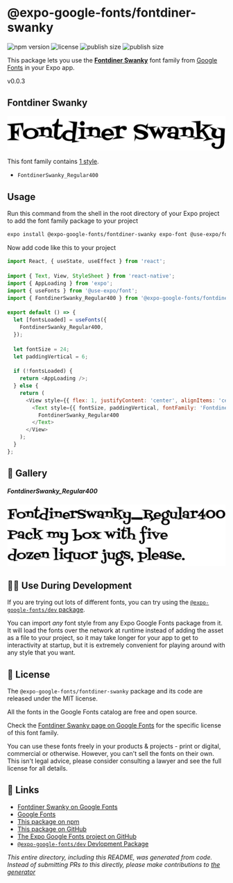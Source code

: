 # @expo-google-fonts/fontdiner-swanky

![npm version](https://flat.badgen.net/npm/v/@expo-google-fonts/fontdiner-swanky)
![license](https://flat.badgen.net/github/license/expo/google-fonts)
![publish size](https://flat.badgen.net/packagephobia/install/@expo-google-fonts/fontdiner-swanky)
![publish size](https://flat.badgen.net/packagephobia/publish/@expo-google-fonts/fontdiner-swanky)

This package lets you use the [**Fontdiner Swanky**](https://fonts.google.com/specimen/Fontdiner+Swanky) font family from [Google Fonts](https://fonts.google.com/) in your Expo app.

v0.0.3

## Fontdiner Swanky

![Fontdiner Swanky](./font-family.png)

This font family contains [1 style](#-gallery).

- `FontdinerSwanky_Regular400`

## Usage

Run this command from the shell in the root directory of your Expo project to add the font family package to your project
```sh
expo install @expo-google-fonts/fontdiner-swanky expo-font @use-expo/font
```

Now add code like this to your project
```js
import React, { useState, useEffect } from 'react';

import { Text, View, StyleSheet } from 'react-native';
import { AppLoading } from 'expo';
import { useFonts } from '@use-expo/font';
import { FontdinerSwanky_Regular400 } from '@expo-google-fonts/fontdiner-swanky';

export default () => {
  let [fontsLoaded] = useFonts({
    FontdinerSwanky_Regular400,
  });

  let fontSize = 24;
  let paddingVertical = 6;

  if (!fontsLoaded) {
    return <AppLoading />;
  } else {
    return (
      <View style={{ flex: 1, justifyContent: 'center', alignItems: 'center' }}>
        <Text style={{ fontSize, paddingVertical, fontFamily: 'FontdinerSwanky_Regular400' }}>
          FontdinerSwanky_Regular400
        </Text>
      </View>
    );
  }
};

```

## 🔡 Gallery

##### FontdinerSwanky_Regular400
![FontdinerSwanky_Regular400](./bf7bb77a0222af06961048f7335a7c3ced76ac59796882a14738b145a87f9b7a.ttf.png)


## 👩‍💻 Use During Development

If you are trying out lots of different fonts, you can try using the [`@expo-google-fonts/dev` package](https://github.com/expo/google-fonts/tree/master/font-packages/dev#readme).

You can import *any* font style from any Expo Google Fonts package from it. It will load the fonts
over the network at runtime instead of adding the asset as a file to your project, so it may take longer
for your app to get to interactivity at startup, but it is extremely convenient
for playing around with any style that you want.

## 📖 License

The `@expo-google-fonts/fontdiner-swanky` package and its code are released under the MIT license.

All the fonts in the Google Fonts catalog are free and open source.

Check the [Fontdiner Swanky page on Google Fonts](https://fonts.google.com/specimen/Fontdiner+Swanky) for the specific license of this font family.

You can use these fonts freely in your products & projects - print or digital, commercial or otherwise. However, you can't sell the fonts on their own. This isn't legal advice, please consider consulting a lawyer and see the full license for all details.

## 🔗 Links

- [Fontdiner Swanky on Google Fonts](https://fonts.google.com/specimen/Fontdiner+Swanky)
- [Google Fonts](https://fonts.google.com/)
- [This package on npm](https://www.npmjs.com/package/@expo-google-fonts/fontdiner-swanky)
- [This package on GitHub](https://github.com/expo/google-fonts/tree/master/font-packages/fontdiner-swanky)
- [The Expo Google Fonts project on GitHub](https://github.com/expo/google-fonts)
- [`@expo-google-fonts/dev` Devlopment Package](https://github.com/expo/google-fonts/tree/master/font-packages/dev)


*This entire directory, including this README, was generated from code. Instead of submitting PRs to this directly, please make contributions to [the generator](https://github.com/expo/google-fonts/tree/master/packages/generator)*
